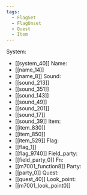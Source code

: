 ```yaml
---
tags:
  - FlagSet
  - FlagUnset
  - Quest
  - Item
---
```

System:
- [[system_40]]
Name:
- [[name_14]]
- [[name_8]]
Sound:
- [[sound_213]]
- [[sound_351]]
- [[sound_143]]
- [[sound_49]]
- [[sound_201]]
- [[sound_17]]
- [[sound_39]]
Item:
- [[item_830]]
- [[item_850]]
- [[item_529]]
Flag:
- [[flag_1]]
- [[flag_9740]]
Field_party:
- [[field_party_0]]
Fn:
- [[m7001_function8]]
Party:
- [[party_0]]
Quest:
- [[quest_40]]
Look_point:
- [[m7001_look_point0]]
